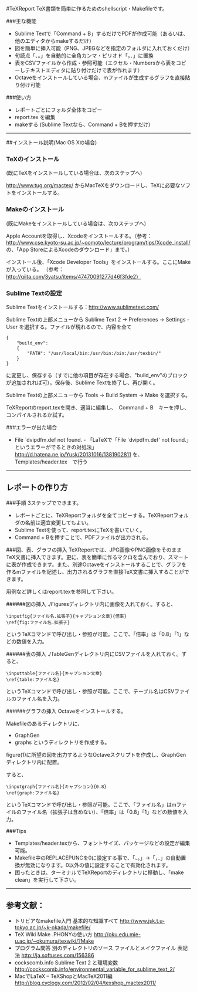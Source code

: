 #TeXReport
TeX書類を簡単に作るためのshellscript・Makefileです。

###主な機能

- Sublime Textで「Command + B」するだけでPDFが作成可能（あるいは、他のエディタからmakeするだけ）
- 図を簡単に挿入可能（PNG、JPEGなどを指定のフォルダに入れておくだけ）
- 句読点「、。」を自動的に全角カンマ・ピリオド「，．」に置換
- 表をCSVファイルから作成・参照可能（エクセル・Numbersから表をコピーしテキストエディタに貼り付けだけで表が作れます）
- Octaveをインストールしている場合、mファイルが生成するグラフを直接貼り付け可能

###使い方

- レポートごとにフォルダ全体をコピー
- report.tex を編集
- makeする (Sublime Textなら、Command + Bを押すだけ)

<!------
###Features

- Insert figures simply
- Create tables simply from CSV files
- Create graphs simply with Octave (Octave installation required)
- Automatically replaces Japanese punctuations "、。" to commas and periods "，．"
- Integrity with Sublime Text to simply compile TeX reports/articles

###Usage
Only 3 simple steps are required:

- Copy the entire directory per report/article
- Edit report.tex
- Press Command + B on Sublime Text (Or use Make)
-->
----
##インストール説明(Mac OS Xの場合)

### TeXのインストール
(既にTeXをインストールしている場合は、次のステップへ)

http://www.tug.org/mactex/ からMacTeXをダウンロードし、TeXに必要なソフトをインストールする。


### Makeのインストール
(既にMakeをインストールしている場合は、次のステップへ)

Apple Accountを取得し、Xcodeをインストールする。（参考：http://www.cse.kyoto-su.ac.jp/~oomoto/lecture/program/tips/Xcode_install/ の、「App StoreによるXcodeのダウンロード」まで。）

インストール後、「Xcode Developer Tools」をインストールする。ここにMakeが入っている。
（参考：http://qiita.com/3yatsu/items/47470091277d46f3fde2）
<!--### ビルドテスト
ターミナルを開く。

TeXReportのフォルダへcdし、　make　コマンドを実行
（やり方：「cd 」（スペースも忘れずに）と打ち、ターミナルの画面上にTeXReportのフォルダをドラッグ＆ドロップし、Enterキーを押す）
-->
### Sublime Textの設定
<!--Sublime Textの設定を行う。
以下を行うと、ターミナルを一切開かなくてもPDF作製が可能となる。Sublimeで編集中に　Command + B　を実行するだけでpdf出力→プレビューが可能となる-->

Sublime Textをインストールする：http://www.sublimetext.com/

Sublime Textの上部メニューから Sublime Text 2 -> Preferences -> Settings - User を選択する。ファイルが現れるので、内容を全て

    {
        "build_env":
        {
            "PATH": "/usr/local/bin:/usr/bin:/bin:/usr/texbin/"
        }
    }

に変更し、保存する（すでに他の項目が存在する場合、"build_env"のブロックが追加されれば可）。保存後、Sublime Textを終了し、再び開く。

<!--（これは、/bin内のcd、rmコマンドや、/usr/texbin内のdvipdfmxコマンドなどをSublime Textから呼び出すために必要。）
-->
Sublime Textの上部メニューから Tools -> Build System -> Make を選択する。

TeXReportのreport.texを開き、適当に編集し、　Command + B　キーを押し、コンパイルされるか試す。

###エラーが出た場合
- File \`dvipdfm.def not found. - 「LaTeXで「File \`dvipdfm.def' not found.」というエラーがでるときの対処法」
http://d.hatena.ne.jp/Yusk/20131016/1381902811
を、　Templates/header.tex　で行う

---
## レポートの作り方
###手順
3ステップでできます。

- レポートごとに、TeXReportフォルダを全てコピーする。TeXReportフォルダの名前は適宜変更してもよい。
- Sublime Textを使って、report.texにTeXを書いていく。
- Command + Bを押すことで、PDFファイルが出力される。

###図、表、グラフの挿入
TeXReportでは、JPG画像やPNG画像をそのままTeX文書に挿入できます。更に、表を簡単に作るマクロを含んでおり、スマートに表が作成できます。また、別途Octaveをインストールすることで、グラフを作るmファイルを記述し、出力されるグラフを直接TeX文書に挿入することができます。

用例など詳しくはreport.texを参照して下さい。

######図の挿入
./Figuresディレクトリ内に画像を入れておく。すると、

	\inputfig{ファイル名.拡張子}{キャプション文章}{倍率}
	\ref{fig:ファイル名.拡張子}

というTeXコマンドで呼び出し・参照が可能。ここで、「倍率」は「0.8」「1」などの数値を入力。

######表の挿入
./TableGenディレクトリ内にCSVファイルを入れておく。すると、

    \inputtable{ファイル名}{キャプション文章}
    \ref{table:ファイル名}

というTeXコマンドで呼び出し・参照が可能。ここで、テーブル名はCSVファイルのファイル名を入力。

######グラフの挿入
Octaveをインストールする。

Makefileのあるディレクトリに、

- GraphGen
- graphs
というディレクトリを作成する。

figure(1)に所望の図を出力するようなOctaveスクリプトを作成し、GraphGenディレクトリ内に配置。

すると、

    \inputgraph{ファイル名}{キャプション}{0.8}
    \ref{graph:ファイル名}

というTeXコマンドで呼び出し・参照が可能。ここで、「ファイル名」はmファイルのファイル名（拡張子は含めない）、「倍率」は「0.8」「1」などの数値を入力。


###Tips
- Templates/header.texから、フォントサイズ、パッケージなどの設定が編集可能。
- Makefile中のREPLACEPUNCを0に設定する事で、「、。」→「，．」の自動置換が無効になります。0以外の値に設定することで有効化されます。
- 困ったときは、ターミナルでTeXReportのディレクトリに移動し、「make clean」を実行して下さい。

----
## 参考文献：

- トリビアなmakefile入門	基本的な知識すべて	http://www.jsk.t.u-tokyo.ac.jp/~k-okada/makefile/
- TeX Wiki Make		.PHONYの使い方	http://oku.edu.mie-u.ac.jp/~okumura/texwiki/?Make
- プログラム問答 別のディレクトリのソース ファイルとメイクファイル	表記法	http://ja.softuses.com/156386
- cockscomb.info Sublime Text 2 と環境変数 http://cockscomb.info/environmental_variable_for_sublime_text_2/
- MacでLaTeX – TeXShopとMacTeX2011編　http://blog.cyclogy.com/2012/02/04/texshop_mactex2011/